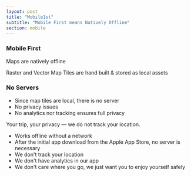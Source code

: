 ```yaml
---
layout: post
title: "Mobile1st"
subtitle: "Mobile First means Natively Offline"
section: mobile
---
```


### Mobile First

Maps are natively offline


Raster and Vector Map Tiles are hand built & stored as local assets

### No Servers

* Since map tiles are local, there is no server
* No privacy issues
* No analytics nor tracking ensures full privacy


Your trip, your privacy — we do not track your location.
* Works offline without a network
* After the initial app download from the Apple App Store, no server is necessary
* We don't track your location
* We don't have analytics in our app
* We don't care where you go, we just want you to enjoy yourself safely
